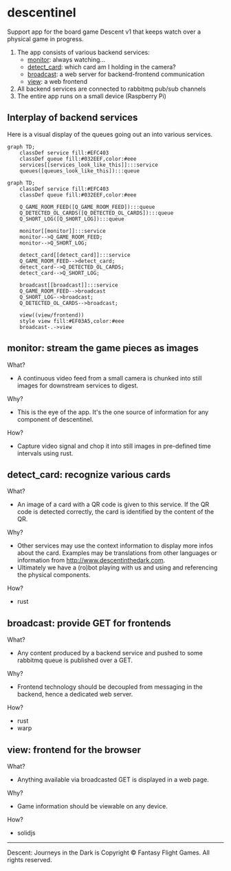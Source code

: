 # descentinel
Support app for the board game Descent v1 that keeps watch over a physical game in progress.

1. The app consists of various backend services:
    - [monitor](#monitor-stream-the-game-pieces-as-images): always watching...
    - [detect_card](#detect_card-recognize-various-cards): which card am I holding in the camera?
    - [broadcast](#broadcast-provide-get-for-frontends): a web server for backend-frontend communication
    - [view](#view-frontend-for-the-browser): a web frontend
1. All backend services are connected to rabbitmq pub/sub channels
1. The entire app runs on a small device (Raspberry Pi)

## Interplay of backend services

Here is a visual display of the queues going out an into various services.

```mermaid
graph TD;
    classDef service fill:#EFC403
    classDef queue fill:#032EEF,color:#eee
    services[[services_look_like_this]]:::service
    queues([queues_look_like_this]):::queue
```

```mermaid
graph TD;
    classDef service fill:#EFC403
    classDef queue fill:#032EEF,color:#eee

    Q_GAME_ROOM_FEED([Q_GAME_ROOM_FEED]):::queue
    Q_DETECTED_OL_CARDS([Q_DETECTED_OL_CARDS]):::queue
    Q_SHORT_LOG([Q_SHORT_LOG]):::queue

    monitor[[monitor]]:::service
    monitor-->Q_GAME_ROOM_FEED;
    monitor-->Q_SHORT_LOG;

    detect_card[[detect_card]]:::service
    Q_GAME_ROOM_FEED-->detect_card;
    detect_card-->Q_DETECTED_OL_CARDS;
    detect_card-->Q_SHORT_LOG;

    broadcast[[broadcast]]:::service
    Q_GAME_ROOM_FEED-->broadcast
    Q_SHORT_LOG-->broadcast;
    Q_DETECTED_OL_CARDS-->broadcast;

    view((view/frontend))
    style view fill:#EF03A5,color:#eee
    broadcast-.->view
```

## monitor: stream the game pieces as images

What?
- A continuous video feed from a small camera is chunked into still images for downstream services to digest.

Why?
- This is the eye of the app. It's the one source of information for any component of descentinel.

How?
- Capture video signal and chop it into still images in pre-defined time intervals using rust.

## detect_card: recognize various cards

What? 
- An image of a card with a QR code is given to this service. If the QR code is detected correctly, the card is identified by the content of the QR.

Why?
- Other services may use the context information to display more infos about the card. Examples may be translations from other languages or information from http://www.descentinthedark.com.
- Ultimately we have a (ro)bot playing with us and using and referencing the physical components.

How?
- rust

## broadcast: provide GET for frontends

What?
- Any content produced by a backend service and pushed to some rabbitmq queue is published over a GET.

Why?
- Frontend technology should be decoupled from messaging in the backend, hence a dedicated web server.

How?
- rust
- warp

## view: frontend for the browser

What?
- Anything available via broadcasted GET is displayed in a web page.

Why?
- Game information should be viewable on any device.

How?
- solidjs


---
Descent: Journeys in the Dark is Copyright © Fantasy Flight Games. All rights reserved.
